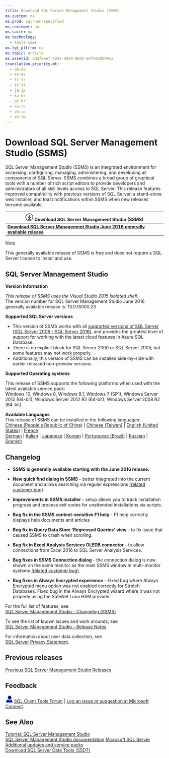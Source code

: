 ```yaml
---
title: Download SQL Server Management Studio (SSMS)
ms.custom: na
ms.prod: sql-non-specified
ms.reviewer: na
ms.suite: na
ms.technology: 
  - tools-ssms
ms.tgt_pltfrm: na
ms.topic: article
ms.assetid: adafeeef-4255-4924-8042-02f503d599ca
translation.priority.mt: 
  - de-de
  - es-es
  - fr-fr
  - it-it
  - ja-jp
  - ko-kr
  - pt-br
  - ru-ru
  - zh-cn
  - zh-tw
---
```

# Download SQL Server Management Studio (SSMS)
SQL Server Management Studio (SSMS) is an integrated environment for accessing, configuring, managing, administering, and developing all components of SQL Server. SSMS combines a broad group of graphical tools with a number of rich script editors to provide developers and administrators of all skill levels access to SQL Server. This release features improved compatibility with previous versions of SQL Server, a stand\-alone web installer, and toast notifications within SSMS when new releases become available.  
     
| ![download](../content/media/download.png) Download SQL Server Management Studio (SSMS)  |  
|---|  
|**[Download SQL Server Management Studio June 2016 generally available release](http://go.microsoft.com/fwlink/?LinkID=799832)**|  
  
> [!NOTE]  
> This generally available release of SSMS is free and does not require a SQL Server license to install and use.  
  
## SQL Server Management Studio   
**Version Information**  
  
*This release of SSMS uses the Visual Studio 2015 Isolated shell.*   
The version number for SQL Server Management Studio June 2016 generally available release is: 13.0.15000.23
  
**Supported SQL Server versions**  
  
* This version of SSMS works with all [supported versions of SQL Server (SQL Server 2008 - SQL Server 2016),](https://support.microsoft.com/en-us/lifecycle?C2=1044) and provides the greatest level of support for working with the latest cloud features in Azure SQL Database.  
* There is no explicit block for SQL Server 2000 or SQL Server 2005, but some features may not work properly.  
* Additionally, this version of SSMS can be installed side\-by\-side with earlier released non\-preview versions.  
  
**Supported Operating systems**  
  
This release of SSMS supports the following platforms when used with the latest available service pack:   
 Windows 10, Windows 8, Windows 8.1, Windows 7 (SP1), Windows Server 2012 (64\-bit), Windows Server 2012 R2 (64\-bit), Windows Server 2008 R2 (64\-bit)  
   
 **Available Languages**  
 This release of SSMS can be installed in the following languages:  
[Chinese (People's Republic of China)](http://go.microsoft.com/fwlink/?LinkID=799832&clcid=0x804) | [Chinese (Taiwan)](http://go.microsoft.com/fwlink/?LinkID=799832&clcid=0x404) | [English (United States)](http://go.microsoft.com/fwlink/?LinkID=799832&clcid=0x409) | [French](http://go.microsoft.com/fwlink/?LinkID=799832&clcid=0x40c)  
[German](http://go.microsoft.com/fwlink/?LinkID=799832&clcid=0x407) | [Italian](http://go.microsoft.com/fwlink/?LinkID=799832&clcid=0x410) | [Japanese](http://go.microsoft.com/fwlink/?LinkID=799832&clcid=0x411) | [Korean](http://go.microsoft.com/fwlink/?LinkID=799832&clcid=0x412) | [Portuguese (Brazil)](http://go.microsoft.com/fwlink/?LinkID=799832&clcid=0x416) | [Russian](http://go.microsoft.com/fwlink/?LinkID=799832&clcid=0x419) | [Spanish](http://go.microsoft.com/fwlink/?LinkID=799832&clcid=0x40a)  
  
  
## Changelog  
  
-   **SSMS is generally available starting with the June 2016 release.** 
  
-   **New quick find dialog in SSMS** \- better integrated into the current document and allows searching via regular expressions [(related customer bug)](https://connect.microsoft.com/SQLServer/feedback/details/2735513/quick-find-replace-in-ssms-2016-rc3/).  
  
-   **Improvements in SSMS installer** \- setup allows you to track installation progress and process exit codes for unattended installations via scripts.  
  
-   **Bug fix in the SSMS context-sensitive F1 help**  \- F1 help correctly displays help documents and articles
  
-   **Bug fix in Query Data Store 'Regressed Queries' view** \- to fix issue that caused SSMS to crash when scrolling.
  
-   **Bug fix in Excel Analysis Services OLEDB connector** \- to allow connections from Excel 2016 to SQL Server Analysis Services. 
  
-   **Bug fixes in SSMS Connection dialog** \- the connection dialog is now shown on the same monitor as the main SSMS window in multi-monitor systems [(related customer bug)](https://connect.microsoft.com/SQLServer/feedback/details/389165/sql-server-management-studio-gets-confused-dealing-with-multiple-displays/).   

-   **Bug fixes in Always Encrypted experience** \- Fixed bug where Always Encrypted menu option was not enabled correctly for Stretch Databases. Fixed bug in the Always Encrypted wizard where it was not properly using the SafeNet Luna HSM provider. 
  
For the full list of features, see   
                [SQL Server Management Studio - Changelog &#40;SSMS&#41;](../content/SQL-Server-Management-Studio---Changelog--SSMS-.md)  
  
To see the list of known issues and work arounds, see   
                [SQL Server Management Studio -  Release Notes](../content/SQL-Server-Management-Studio----Release-Notes.md)  
  
For information about user data collection, see   
                [SQL Server Privacy Statement](http://www.microsoft.com/privacystatement/en-us/SQLServer/Default.aspx).  
  
## Previous releases  
[Previous SQL Server Management Studio Releases](../content/Previous-SQL-Server-Management-Studio-Releases.md)  
  
## Feedback  
  
![needhelp_person_icon](../content/media/needhelp_person_icon.png) [SQL Client Tools Forum](https://social.msdn.microsoft.com/Forums/en-US/home?forum=sqltools) |  [Log an issue or suggestion at Microsoft Connect](https://connect.microsoft.com/SQLServer/Feedback).  
  
## See Also  
[Tutorial: SQL Server Management Studio](assetId:///d2bade70-07cf-4d94-b5d2-88aecb538ed1)  
[SQL Server Management Studio documentation](https://msdn.microsoft.com/library/hh213248(v=sql.130).aspx)  
[Microsoft SQL Server](https://msdn.microsoft.com/library/bb545450.aspx)  
[Additional updates and service packs](https://technet.microsoft.com/sqlserver/ff803383.aspx)  
[Download SQL Server Data Tools (SSDT)](../content/Download-SQL-Server-Data-Tools--SSDT-.md)  

